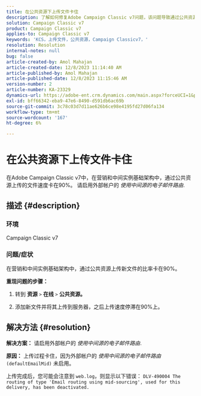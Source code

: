```yaml
---
title: 在公共资源下上传文件卡住
description: 了解如何修复Adobe Campaign Classic v7问题，该问题导致通过公共资源上传新文件的速度卡在90%。
solution: Campaign Classic v7
product: Campaign Classic v7
applies-to: Campaign Classic v7
keywords: 'KCS，上传文件，公共资源，Campaign Classicv7，'
resolution: Resolution
internal-notes: null
bug: false
article-created-by: Amol Mahajan
article-created-date: 12/8/2023 11:14:40 AM
article-published-by: Amol Mahajan
article-published-date: 12/8/2023 11:15:46 AM
version-number: 2
article-number: KA-23329
dynamics-url: https://adobe-ent.crm.dynamics.com/main.aspx?forceUCI=1&pagetype=entityrecord&etn=knowledgearticle&id=057e29f6-ba95-ee11-be37-6045bd006268
exl-id: bff66342-eba9-47e6-8490-d591db6ac69b
source-git-commit: 3c78c03d7d11ae626b6ce98e4195fd27d06fa134
workflow-type: tm+mt
source-wordcount: '167'
ht-degree: 6%

---
```


# 在公共资源下上传文件卡住


在Adobe Campaign Classic v7中，在营销和中间实例基础架构中，通过公共资源上传的文件速度卡在90%。 请启用外部帐户的 *使用中间源的电子邮件路由*.

## 描述 {#description}


### 环境

Campaign Classic v7



### <b>问题/症状</b>

在营销和中间实例基础架构中，通过公共资源上传新文件的比率卡在90%。



<b>重现问题的步骤：</b>

1. 转到 <b>资源</b> `>`  <b>在线</b> `>`  <b>公共资源。</b>


2. 添加新文件并将其上传到服务器，之后上传速度停滞在90%上。



## 解决方法 {#resolution}

<b>解决方案：</b>
请启用外部帐户的 *使用中间源的电子邮件路由*.


<b>原因：</b>
上传过程卡住，因为外部帐户的 *使用中间源的电子邮件路由* `(defaultEmailMid)` 未启用。

上传完成后，您可能会注意到 `web.log`，则显示以下错误：
`DLV-490004 The routing of type 'Email routing using mid-sourcing', used for this delivery, has been deactivated.`
